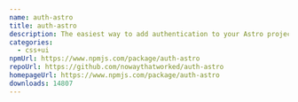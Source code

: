 ```yaml
---
name: auth-astro
title: auth-astro
description: The easiest way to add authentication to your Astro project!
categories:
  - css+ui
npmUrl: https://www.npmjs.com/package/auth-astro
repoUrl: https://github.com/nowaythatworked/auth-astro
homepageUrl: https://www.npmjs.com/package/auth-astro
downloads: 14807
---
```

